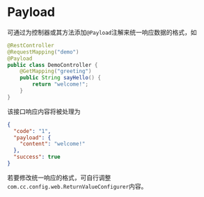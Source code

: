 # Payload

可通过为控制器或其方法添加`@Payload`注解来统一响应数据的格式，如

```java
@RestController
@RequestMapping("demo")
@Payload
public class DemoController {
    @GetMapping("greeting")
    public String sayHello() {
        return "welcome!";
    }
}
```

该接口响应内容将被处理为

```json
{
  "code": "1",
  "payload": {
    "content": "welcome!"
  },
  "success": true
}
```

若要修改统一响应的格式，可自行调整`com.cc.config.web.ReturnValueConfigurer`内容。
